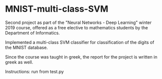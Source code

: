 # MNIST-multi-class-SVM
Second project as part of the "Neural Networks - Deep Learning" winter 2019 course, offered as a free elective to mathematics students by the Department of Informatics. 

Implemented a multi-class SVM classifier for classification of the digits of the MNIST database. 

Since the course was taught in greek, the report for the project is written in greek as well.

Instructions: run from test.py
